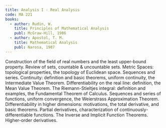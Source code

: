 ```yaml
---
title: Analysis I - Real Analysis
code: MA 221
books:
  - author: Rudin, W.
    title: Principles of Mathematical Analysis
    publ: McGraw-Hill, 1986
  - author: Apostol, T. M. 
    title: Mathematical Analysis
    publ: Narosa, 1987
---
```

Construction of the field of real numbers and the least upper-bound property.
Review of sets, countable & uncountable sets. Metric Spaces: topological
properties, the topology of Euclidean space. Sequences and series. Continuity:
definition and basic theorems, uniform continuity, the Intermediate Value
Theorem. Differentiability on the real line: definition, the Mean Value
Theorem. The Riemann-Stieltjes integral: definition and examples, the
Fundamental Theorem of Calculus. Sequences and series of functions, uniform
convergence, the Weierstrass Approximation Theorem. Differentiability in higher
dimensions: motivations, the total derivative, and basic theorems. Partial
derivatives, characterization of continuously-differentiable functions. The
Inverse and Implicit Function Theorems. Higher-order derivatives.
 
